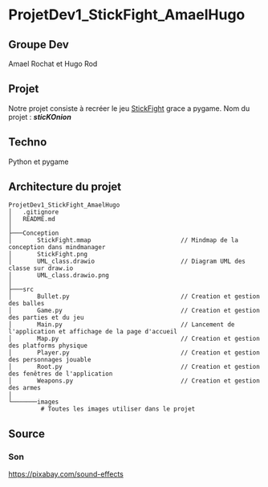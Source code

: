 # ProjetDev1_StickFight_AmaelHugo

## Groupe Dev
Amael Rochat et Hugo Rod

## Projet
Notre projet consiste à recréer le jeu [StickFight](https://store.steampowered.com/app/674940/Stick_Fight_The_Game/) grace a pygame.
Nom du projet : ***sticKOnion***

## Techno
Python et pygame

## Architecture du projet

```
ProjetDev1_StickFight_AmaelHugo 
│   .gitignore                           
│   README.md 
│   
├───Conception
│       StickFight.mmap                         // Mindmap de la conception dans mindmanager
│       StickFight.png
│       UML_class.drawio                        // Diagram UML des classe sur draw.io
│       UML_class.drawio.png
│
├───src                         
│       Bullet.py                               // Creation et gestion des balles
│       Game.py                                 // Creation et gestion des parties et du jeu
│       Main.py                                 // Lancement de l'application et affichage de la page d'accueil
│       Map.py                                  // Creation et gestion des platforms physique
│       Player.py                               // Creation et gestion des personnages jouable
│       Root.py                                 // Creation et gestion des fenêtres de l'application
│       Weapons.py                              // Creation et gestion des armes
│       
└───────images
         # Toutes les images utiliser dans le projet 
```                
## Source

### Son
https://pixabay.com/sound-effects
